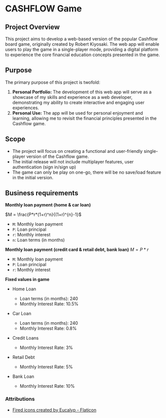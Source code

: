 # CASHFLOW Game

## **Project Overview**

This project aims to develop a web-based version of the popular Cashflow board game, originally created by Robert Kiyosaki. The web app will enable users to play the game in a single-player mode, providing a digital platform to experience the core financial education concepts presented in the game.

## **Purpose**

The primary purpose of this project is twofold:

1. **Personal Portfolio:** The development of this web app will serve as a showcase of my skills and experience as a web developer, demonstrating my ability to create interactive and engaging user experiences.
2. **Personal Use:** The app will be used for personal enjoyment and learning, allowing me to revisit the financial principles presented in the Cashflow game.

## **Scope**

- The project will focus on creating a functional and user-friendly single-player version of the Cashflow game.
- The initial release will not include multiplayer features, user authentication (sign in/sign up)
- The game can only be play on one-go, there will be no save/load feature in the initial version.

## Business requirements

**Monthly loan payment (home & car loan)**

$M = \frac{P*r*(1+r)^n}{(1+r)^{n}-1}$

- `M`: Monthly loan payment
- `P`: Loan principal
- `r`: Monthly interest
- `n`: Loan terms (in months)

**Monthly loan payment (credit card & retail debt, bank loan)**
$M = P * r$

- `M`: Monthly loan payment
- `P`: Loan principal
- `r`: Monthly interest

**Fixed values in game**

- Home Loan

  - Loan terms (in months): 240
  - Monthly Interest Rate: 10.5%

- Car Loan

  - Loan terms (in months): 240
  - Monthly Interest Rate: 0.8%

- Credit Loans

  - Monthly Interest Rate: 3%

- Retail Debt

  - Monthly Interest Rate: 5%

- Bank Loan
  - Monthly Interest Rate: 10%

### Attributions

- [Fired icons created by Eucalyp - Flaticon](https://www.flaticon.com/free-icons/fired)
